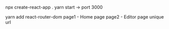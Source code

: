 npx create-react-app .
yarn start -> port 3000

<!-- Need router to be setup for every page url -->
yarn add react-router-dom
page1 - Home page
page2 - Editor page unique url
